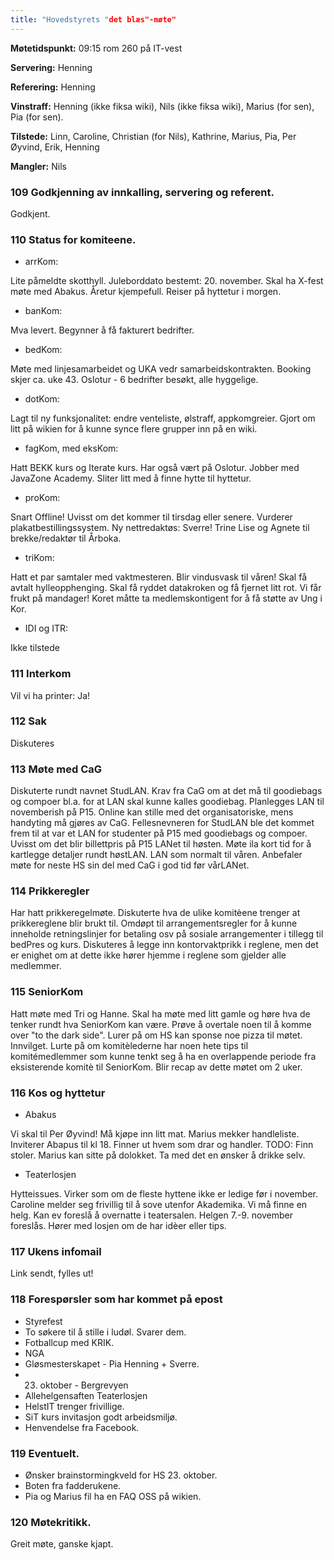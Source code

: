 ```yaml
---
title: "Hovedstyrets "det blæs"-møte"
---
```


**Møtetidspunkt:** 09:15 rom 260 på IT-vest

**Servering:** Henning  

**Referering:** Henning  

**Vinstraff:** Henning (ikke fiksa wiki), Nils (ikke fiksa wiki), Marius (for sen), Pia (for sen).

**Tilstede:** Linn, Caroline, Christian (for Nils), Kathrine, Marius, Pia, Per Øyvind, Erik, Henning

**Mangler:**  Nils

### 109 Godkjenning av innkalling, servering og referent.

Godkjent.

### 110 Status for komiteene.

- arrKom:

Lite påmeldte skotthyll. Juleborddato bestemt: 20. november. Skal ha X-fest møte med Abakus. Åretur kjempefull. Reiser på hyttetur i morgen.

- banKom:

Mva levert. Begynner å få fakturert bedrifter.

- bedKom:

Møte med linjesamarbeidet og UKA vedr samarbeidskontrakten.
Booking skjer ca. uke 43.
Oslotur - 6 bedrifter besøkt, alle hyggelige.

- dotKom:

Lagt til ny funksjonalitet: endre venteliste, ølstraff, appkomgreier. Gjort om litt på wikien for å kunne synce flere grupper inn på en wiki.

- fagKom, med eksKom:

Hatt BEKK kurs og Iterate kurs. Har også vært på Oslotur. Jobber med JavaZone Academy. Sliter litt med å finne hytte til hyttetur.

- proKom:

Snart Offline! Uvisst om det kommer til tirsdag eller senere. Vurderer plakatbestillingssystem. Ny nettredaktøs: Sverre! Trine Lise og Agnete til brekke/redaktør til Årboka.

- triKom:

Hatt et par samtaler med vaktmesteren. Blir vindusvask til våren! Skal få avtalt hylleopphenging. Skal få ryddet datakroken og få fjernet litt rot. Vi får frukt på mandager! Koret måtte ta medlemskontigent for å få støtte av Ung i Kor.

- IDI og ITR: 

Ikke tilstede

### 111 Interkom

Vil vi ha printer: Ja!

### 112 Sak

Diskuteres

### 113 Møte med CaG

Diskuterte rundt navnet StudLAN. Krav fra CaG om at det må til goodiebags og compoer bl.a. for at LAN skal kunne kalles goodiebag. Planlegges LAN til novemberish på P15. Online kan stille med det organisatoriske, mens handyting må gjøres av CaG. Fellesnevneren for StudLAN ble det kommet frem til at var et LAN for studenter på P15 med goodiebags og compoer. Uvisst om det blir billettpris på P15 LANet til høsten. Møte ila kort tid for å kartlegge detaljer rundt høstLAN. LAN som normalt til våren. Anbefaler møte for neste HS sin del med CaG i god tid før vårLANet.

### 114 Prikkeregler

Har hatt prikkeregelmøte. Diskuterte hva de ulike komitèene trenger at prikkereglene blir brukt til. Omdøpt til arrangementsregler for å kunne inneholde retningslinjer for betaling osv på sosiale arrangementer i tillegg til bedPres og kurs. Diskuteres å legge inn kontorvaktprikk i reglene, men det er enighet om at dette ikke hører hjemme i reglene som gjelder alle medlemmer.

### 115 SeniorKom

Hatt møte med Tri og Hanne. Skal ha møte med litt gamle og høre hva de tenker rundt hva SeniorKom kan være. Prøve å overtale noen til å komme over "to the dark side". Lurer på om HS kan sponse noe pizza til møtet. Innvilget. Lurte på om komitèlederne har noen hete tips til komitémedlemmer som kunne tenkt seg å ha en overlappende periode fra eksisterende komitè til SeniorKom. Blir recap av dette møtet om 2 uker.

### 116 Kos og hyttetur

* Abakus

Vi skal til Per Øyvind! Må kjøpe inn litt mat. Marius mekker handleliste. Inviterer Abapus til kl 18. Finner ut hvem som drar og handler. TODO: Finn stoler. Marius kan sitte på dolokket. Ta med det en ønsker å drikke selv.

* Teaterlosjen

Hytteissues. Virker som om de fleste hyttene ikke er ledige før i november. Caroline melder seg frivillig til å sove utenfor Akademika. Vi må finne en helg. Kan ev foreslå å overnatte i teatersalen. Helgen 7.-9. november foreslås. Hører med losjen om de har idèer eller tips.

### 117 Ukens infomail

Link sendt, fylles ut!

### 118 Forespørsler som har kommet på epost

* Styrefest
* To søkere til å stille i ludøl. Svarer dem.
* Fotballcup med KRIK.
* NGA
* Gløsmesterskapet - Pia Henning + Sverre.
* 23. oktober - Bergrevyen
* Allehelgensaften Teaterlosjen
* HelstIT trenger frivillige.
* SiT kurs invitasjon godt arbeidsmiljø.
* Henvendelse fra Facebook.

### 119 Eventuelt.

* Ønsker brainstormingkveld for HS 23. oktober.
* Boten fra fadderukene.
* Pia og Marius fil ha en FAQ OSS på wikien.

### 120 Møtekritikk.

Greit møte, ganske kjapt.